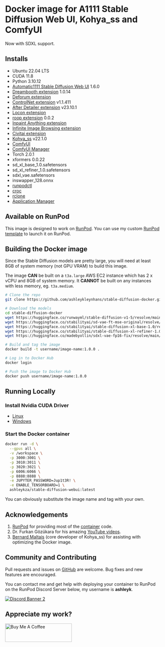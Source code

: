 # Docker image for A1111 Stable Diffusion Web UI, Kohya_ss and ComfyUI

Now with SDXL support.

## Installs

* Ubuntu 22.04 LTS
* CUDA 11.8
* Python 3.10.12
* [Automatic1111 Stable Diffusion Web UI](
  https://github.com/AUTOMATIC1111/stable-diffusion-webui.git) 1.6.0
* [Dreambooth extension](
  https://github.com/d8ahazard/sd_dreambooth_extension) 1.0.14
* [Deforum extension](
  https://github.com/deforum-art/sd-webui-deforum)
* [ControlNet extension](
  https://github.com/Mikubill/sd-webui-controlnet) v1.1.411
* [After Detailer extension](
  https://github.com/Bing-su/adetailer) v23.10.1
* [Locon extension](
  https://github.com/ashleykleynhans/a1111-sd-webui-locon)
* [roop extension](https://github.com/s0md3v/sd-webui-roop) 0.0.2
* [Inpaint Anything extension](https://github.com/Uminosachi/sd-webui-inpaint-anything)
* [Infinite Image Browsing extension](https://github.com/zanllp/sd-webui-infinite-image-browsing)
* [Civitai extension](https://github.com/civitai/sd_civitai_extension)
* [Kohya_ss](https://github.com/bmaltais/kohya_ss) v22.1.0
* [ComfyUI](https://github.com/comfyanonymous/ComfyUI)
* [ComfyUI Manager](https://github.com/ltdrdata/ComfyUI-Manager.git)
* Torch 2.0.1
* xformers 0.0.22
* sd_xl_base_1.0.safetensors
* sd_xl_refiner_1.0.safetensors
* sdxl_vae.safetensors
* inswapper_128.onnx
* [runpodctl](https://github.com/runpod/runpodctl)
* [croc](https://github.com/schollz/croc)
* [rclone](https://rclone.org/)
* [Application Manager](https://github.com/ashleykleynhans/app-manager)

## Available on RunPod

This image is designed to work on [RunPod](https://runpod.io?ref=2xxro4sy).
You can use my custom [RunPod template](
https://runpod.io/gsc?template=ya6013lj5a&ref=2xxro4sy)
to launch it on RunPod.

## Building the Docker image

Since the Stable Diffusion models are pretty large, you will need at least
8GB of system memory (not GPU VRAM) to build this image.

The image **CAN** be built on a `t3a.large` AWS EC2 instance
which has 2 x vCPU and 8GB of system memory.  It **CANNOT** be built on
any instances with less memory, eg. `t3a.medium`.

```bash
# Clone the repo
git clone https://github.com/ashleykleynhans/stable-diffusion-docker.git

# Download the models
cd stable-diffusion-docker
wget https://huggingface.co/runwayml/stable-diffusion-v1-5/resolve/main/v1-5-pruned.safetensors
wget https://huggingface.co/stabilityai/sd-vae-ft-mse-original/resolve/main/vae-ft-mse-840000-ema-pruned.safetensors
wget https://huggingface.co/stabilityai/stable-diffusion-xl-base-1.0/resolve/main/sd_xl_base_1.0.safetensors
wget https://huggingface.co/stabilityai/stable-diffusion-xl-refiner-1.0/resolve/main/sd_xl_refiner_1.0.safetensors
wget https://huggingface.co/madebyollin/sdxl-vae-fp16-fix/resolve/main/sdxl_vae.safetensors

# Build and tag the image
docker build -t username/image-name:1.0.0 .

# Log in to Docker Hub
docker login

# Push the image to Docker Hub
docker push username/image-name:1.0.0
```

## Running Locally

### Install Nvidia CUDA Driver

- [Linux](https://docs.nvidia.com/cuda/cuda-installation-guide-linux/index.html)
- [Windows](https://docs.nvidia.com/cuda/cuda-installation-guide-microsoft-windows/index.html)

### Start the Docker container

```bash
docker run -d \
  --gpus all \
  -v /workspace \
  -p 3000:3001 \
  -p 3010:3011 \
  -p 3020:3021 \
  -p 6006:6066 \
  -p 8888:8888 \
  -e JUPYTER_PASSWORD=Jup1t3R! \
  -e ENABLE_TENSORBOARD=1 \
  ashleykza/stable-diffusion-webui:latest
```

You can obviously substitute the image name and tag with your own.

## Acknowledgements

1. [RunPod](https://runpod.io?ref=2xxro4sy) for providing most
   of the [container](https://github.com/runpod/containers) code.
2. Dr. Furkan Gözükara for his amazing
   [YouTube videos](https://www.youtube.com/@SECourses/videos]).
3. [Bernard Maltais](https://github.com/bmaltais) (core developer of Kohya_ss)
   for assisting with optimizing the Docker image.

## Community and Contributing

Pull requests and issues on [GitHub](https://github.com/ashleykleynhans/stable-diffusion-docker)
are welcome. Bug fixes and new features are encouraged.

You can contact me and get help with deploying your container
to RunPod on the RunPod Discord Server below,
my username is **ashleyk**.

<a target="_blank" href="https://discord.gg/pJ3P2DbUUq">![Discord Banner 2](https://discordapp.com/api/guilds/912829806415085598/widget.png?style=banner2)</a>

## Appreciate my work?

<a href="https://www.buymeacoffee.com/ashleyk" target="_blank"><img src="https://cdn.buymeacoffee.com/buttons/v2/default-yellow.png" alt="Buy Me A Coffee" style="height: 60px !important;width: 217px !important;" ></a>
